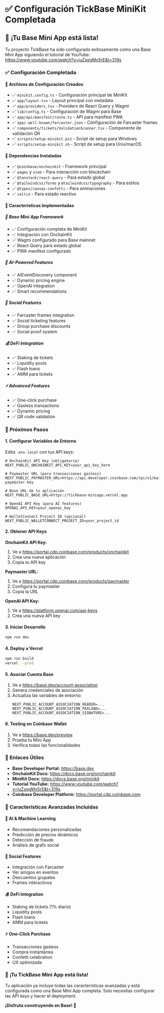 # ✅ Configuración TickBase MiniKit Completada

## 🎉 ¡Tu Base Mini App está lista!

Tu proyecto TickBase ha sido configurado exitosamente como una Base Mini App siguiendo el tutorial de YouTube: https://www.youtube.com/watch?v=juZxqgMx5rE&t=319s

### ✅ **Configuración Completada**

#### 📁 **Archivos de Configuración Creados**
- ✅ `minikit.config.ts` - Configuración principal de MiniKit
- ✅ `app/layout.tsx` - Layout principal con metadata
- ✅ `app/providers.tsx` - Providers de React Query y Wagmi
- ✅ `lib/config.ts` - Configuración de Wagmi para Base
- ✅ `app/api/manifest/route.ts` - API para manifest PWA
- ✅ `app/.well-known/farcaster.json` - Configuración de Farcaster frames
- ✅ `components/tickets/ValidationScanner.tsx` - Componente de validación QR
- ✅ `scripts/setup-minikit.ps1` - Script de setup para Windows
- ✅ `scripts/setup-minikit.sh` - Script de setup para Unix/macOS

#### 🔧 **Dependencias Instaladas**
- ✅ `@coinbase/onchainkit` - Framework principal
- ✅ `wagmi` y `viem` - Para interacción con blockchain
- ✅ `@tanstack/react-query` - Para estado global
- ✅ `@tailwindcss/forms` y `@tailwindcss/typography` - Para estilos
- ✅ `@types/canvas-confetti` - Para animaciones
- ✅ `valtio` - Para estado reactivo

#### 🚀 **Características Implementadas**

##### 🎫 **Base Mini App Framework**
- ✅ Configuración completa de MiniKit
- ✅ Integración con OnchainKit
- ✅ Wagmi configurado para Base mainnet
- ✅ React Query para estado global
- ✅ PWA manifest configurado

##### 🤖 **AI-Powered Features**
- ✅ AIEventDiscovery component
- ✅ Dynamic pricing engine
- ✅ OpenAI integration
- ✅ Smart recommendations

##### 👥 **Social Features**
- ✅ Farcaster frames integration
- ✅ Social ticketing features
- ✅ Group purchase discounts
- ✅ Social proof system

##### 💰 **DeFi Integration**
- ✅ Staking de tickets
- ✅ Liquidity pools
- ✅ Flash loans
- ✅ AMM para tickets

##### ⚡ **Advanced Features**
- ✅ One-click purchase
- ✅ Gasless transactions
- ✅ Dynamic pricing
- ✅ QR code validation

### 🚀 **Próximos Pasos**

#### 1. **Configurar Variables de Entorno**
Edita `.env.local` con tus API keys:

```env
# OnchainKit API Key (obligatorio)
NEXT_PUBLIC_ONCHAINKIT_API_KEY=your_api_key_here

# Paymaster URL (para transacciones gasless)
NEXT_PUBLIC_PAYMASTER_URL=https://api.developer.coinbase.com/rpc/v1/base/your-paymaster-key

# Base URL de tu aplicación
NEXT_PUBLIC_BASE_URL=https://tickbase-miniapp.vercel.app

# OpenAI API Key (para AI features)
OPENAI_API_KEY=your_openai_key

# WalletConnect Project ID (opcional)
NEXT_PUBLIC_WALLETCONNECT_PROJECT_ID=your_project_id
```

#### 2. **Obtener API Keys**

**OnchainKit API Key:**
1. Ve a https://portal.cdp.coinbase.com/products/onchainkit
2. Crea una nueva aplicación
3. Copia tu API key

**Paymaster URL:**
1. Ve a https://portal.cdp.coinbase.com/products/paymaster
2. Configura tu paymaster
3. Copia la URL

**OpenAI API Key:**
1. Ve a https://platform.openai.com/api-keys
2. Crea una nueva API key

#### 3. **Iniciar Desarrollo**
```bash
npm run dev
```

#### 4. **Deploy a Vercel**
```bash
npm run build
vercel --prod
```

#### 5. **Asociar Cuenta Base**
1. Ve a https://base.dev/account-association
2. Genera credenciales de asociación
3. Actualiza las variables de entorno:
   ```env
   NEXT_PUBLIC_ACCOUNT_ASSOCIATION_HEADER=...
   NEXT_PUBLIC_ACCOUNT_ASSOCIATION_PAYLOAD=...
   NEXT_PUBLIC_ACCOUNT_ASSOCIATION_SIGNATURE=...
   ```

#### 6. **Testing en Coinbase Wallet**
1. Ve a https://base.dev/preview
2. Prueba tu Mini App
3. Verifica todas las funcionalidades

### 🔗 **Enlaces Útiles**

- **Base Developer Portal:** https://base.dev
- **OnchainKit Docs:** https://docs.base.org/onchainkit
- **MiniKit Docs:** https://docs.base.org/minikit
- **Tutorial YouTube:** https://www.youtube.com/watch?v=juZxqgMx5rE&t=319s
- **Coinbase Developer Platform:** https://portal.cdp.coinbase.com

### 🎯 **Características Avanzadas Incluidas**

#### 🤖 **AI & Machine Learning**
- Recomendaciones personalizadas
- Predicción de precios dinámicos
- Detección de fraude
- Análisis de grafo social

#### 👥 **Social Features**
- Integración con Farcaster
- Ver amigos en eventos
- Descuentos grupales
- Frames interactivos

#### 💰 **DeFi Integration**
- Staking de tickets (1% diario)
- Liquidity pools
- Flash loans
- AMM para tickets

#### ⚡ **One-Click Purchase**
- Transacciones gasless
- Compra instantánea
- Confetti celebration
- UX optimizada

### 🎉 **¡Tu TickBase Mini App está lista!**

Tu aplicación ya incluye todas las características avanzadas y está configurada como una Base Mini App completa. Solo necesitas configurar las API keys y hacer el deployment.

**¡Disfruta construyendo en Base! 🚀**
